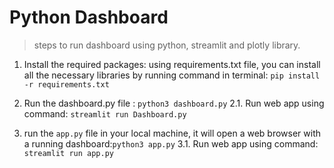 # Python Dashboard

>steps  to run dashboard using python, streamlit and plotly library.

1. Install the required packages: using requirements.txt file, you can install all the necessary libraries by running command in terminal: 
`pip install -r requirements.txt`

2. Run the dashboard.py file : `python3 dashboard.py`
    2.1. Run web app using command: `streamlit run Dashboard.py`

3. run  the `app.py` file in your local machine, it will open a web browser with a running dashboard:`python3 app.py`
    3.1. Run web app using command: `streamlit run app.py`


